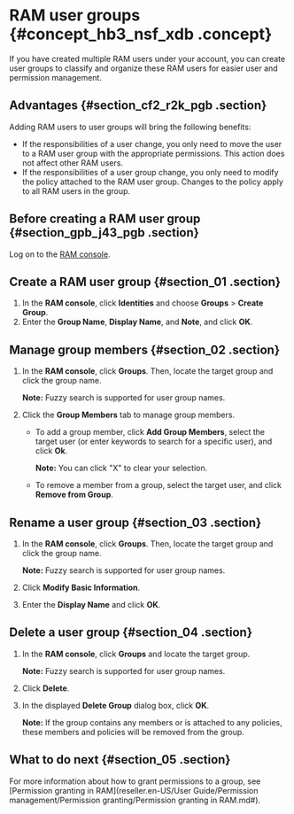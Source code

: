 # RAM user groups {#concept_hb3_nsf_xdb .concept}

If you have created multiple RAM users under your account, you can create user groups to classify and organize these RAM users for easier user and permission management.

## Advantages {#section_cf2_r2k_pgb .section}

Adding RAM users to user groups will bring the following benefits:

-   If the responsibilities of a user change, you only need to move the user to a RAM user group with the appropriate permissions. This action does not affect other RAM users.
-   If the responsibilities of a user group change, you only need to modify the policy attached to the RAM user group. Changes to the policy apply to all RAM users in the group.

## Before creating a RAM user group {#section_gpb_j43_pgb .section}

Log on to the [RAM console](https://partners-intl.console.aliyun.com/#/ram).

## Create a RAM user group {#section_01 .section}

1.  In the **RAM console**, click **Identities** and choose **Groups** \> **Create Group**.
2.  Enter the **Group Name**, **Display Name**, and **Note**, and click **OK**.

## Manage group members {#section_02 .section}

1.  In the **RAM console**, click **Groups**. Then, locate the target group and click the group name.

    **Note:** Fuzzy search is supported for user group names.

2.  Click the **Group Members** tab to manage group members.
    -   To add a group member, click **Add Group Members**, select the target user \(or enter keywords to search for a specific user\), and click **Ok**.

        **Note:** You can click "X" to clear your selection.

    -   To remove a member from a group, select the target user, and click **Remove from Group**.

## Rename a user group {#section_03 .section}

1.  In the **RAM console**, click **Groups**. Then, locate the target group and click the group name.

    **Note:** Fuzzy search is supported for user group names.

2.  Click **Modify Basic Information**.
3.  Enter the **Display Name** and click **OK**.

## Delete a user group {#section_04 .section}

1.  In the **RAM console**, click **Groups** and locate the target group.

    **Note:** Fuzzy search is supported for user group names.

2.  Click **Delete**.
3.  In the displayed **Delete Group** dialog box, click **OK**.

    **Note:** If the group contains any members or is attached to any policies, these members and policies will be removed from the group.


## What to do next {#section_05 .section}

For more information about how to grant permissions to a group, see [Permission granting in RAM](reseller.en-US/User Guide/Permission management/Permission granting/Permission granting in RAM.md#).

